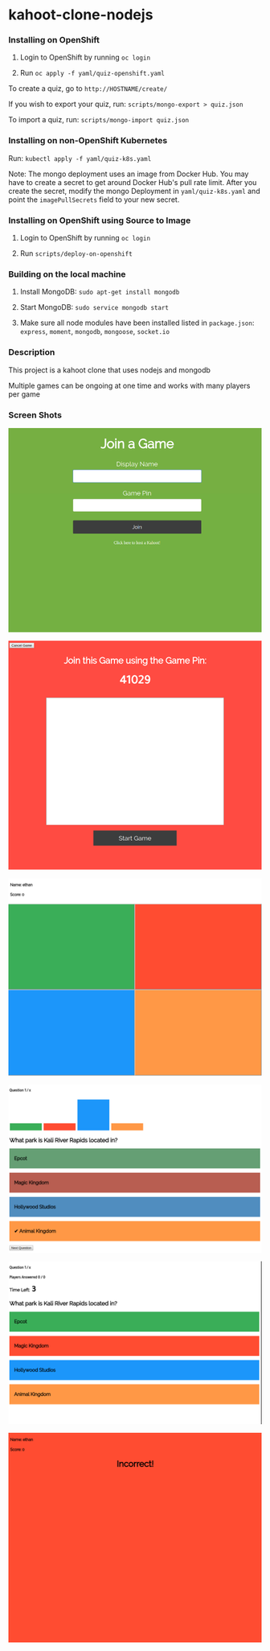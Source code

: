 # kahoot-clone-nodejs

### Installing on OpenShift

1. Login to OpenShift by running `oc login`

1. Run `oc apply -f yaml/quiz-openshift.yaml`

To create a quiz, go to `http://HOSTNAME/create/`

If you wish to export your quiz, run: `scripts/mongo-export > quiz.json`

To import a quiz, run: `scripts/mongo-import quiz.json`


### Installing on non-OpenShift Kubernetes

Run: `kubectl apply -f yaml/quiz-k8s.yaml`

Note: The mongo deployment uses an image from Docker Hub. You may have to create a secret to get around Docker Hub's pull rate limit. After you create the secret, modify the mongo Deployment in `yaml/quiz-k8s.yaml` and point the `imagePullSecrets` field to your new secret.


### Installing on OpenShift using Source to Image

1. Login to OpenShift by running `oc login`

1. Run `scripts/deploy-on-openshift`


### Building on the local machine

1. Install MongoDB: `sudo apt-get install mongodb`

1. Start MongoDB: `sudo service mongodb start`

1. Make sure all node modules have been installed listed in `package.json`: `express`, `moment`, `mongodb`, `mongoose`, `socket.io`


### Description

This project is a kahoot clone that uses nodejs and mongodb

Multiple games can be ongoing at one time and works with many players per game


### Screen Shots

![Player Join](screenshots/join.png)

![Host Lobby](screenshots/hostJoin.png)

![Player](screenshots/player.png)

![Question Results](screenshots/questionResults.png)

![Host Question](screenshots/hostQuestion.png)

![Player Results](screenshots/incorrect.png)
